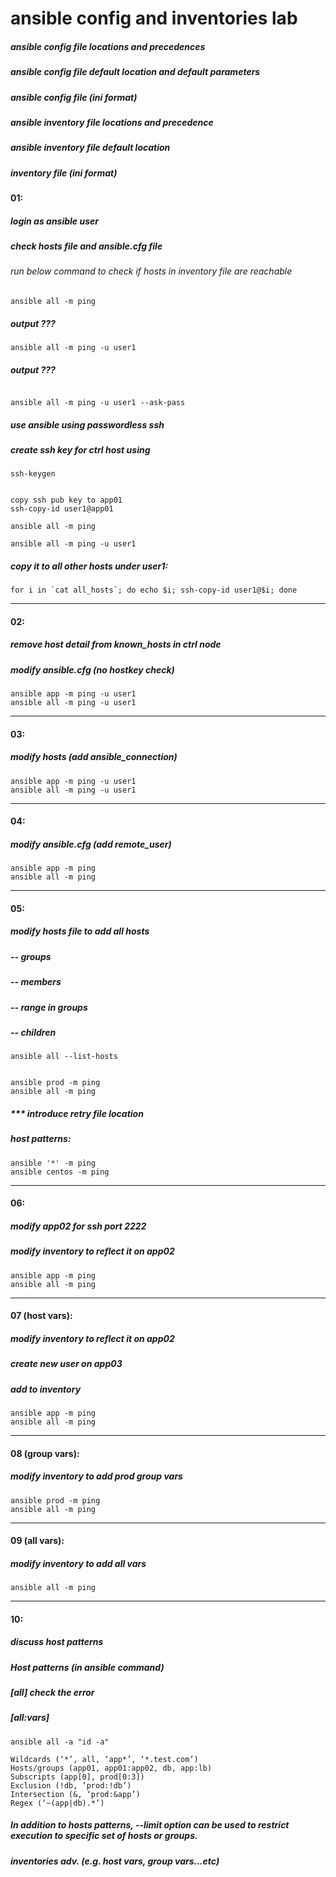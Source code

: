 # ansible config and inventories lab

##### ansible config file locations and precedences
##### ansible config file default location and default parameters
##### ansible config file (ini format)

##### ansible inventory file locations and precedence
##### ansible inventory file default location
##### inventory file (ini format)


#### 01:

##### login as ansible user

##### check hosts file and ansible.cfg file

###### run below command to check if hosts in inventory file are reachable

```
ansible all -m ping
```
##### output ???
```
ansible all -m ping -u user1
```
##### output ???
```

ansible all -m ping -u user1 --ask-pass

```

##### use ansible using passwordless ssh
##### create ssh key for ctrl host using

```
ssh-keygen


copy ssh pub key to app01
ssh-copy-id user1@app01

ansible all -m ping

ansible all -m ping -u user1

```
##### copy it to all other hosts under user1:
##### 
```
for i in `cat all_hosts`; do echo $i; ssh-copy-id user1@$i; done
```

---
#### 02:

##### remove host detail from known_hosts in ctrl node

##### modify ansible.cfg (no hostkey check)

```
ansible app -m ping -u user1
ansible all -m ping -u user1
```
---
#### 03:

##### modify hosts (add ansible_connection)

```
ansible app -m ping -u user1
ansible all -m ping -u user1
```
---
#### 04:

##### modify ansible.cfg (add remote_user)

```
ansible app -m ping
ansible all -m ping
```

---
#### 05:

##### modify hosts file to add all hosts
#####  -- groups
#####  -- members
#####  -- range in groups
#####  -- children



```
ansible all --list-hosts


ansible prod -m ping
ansible all -m ping
```
##### *** introduce retry file location


##### host patterns:
```
ansible '*' -m ping
ansible centos -m ping
```
---
#### 06:

##### modify app02 for ssh port 2222
##### modify inventory to reflect it on app02
#####

```
ansible app -m ping
ansible all -m ping
```

---
#### 07 (host vars):

##### modify inventory to reflect it on app02
##### create new user on app03
##### add to inventory

```
ansible app -m ping
ansible all -m ping
```

---
#### 08 (group vars):

##### modify inventory to add prod group vars


```
ansible prod -m ping
ansible all -m ping
```

---
#### 09 (all vars):

##### modify inventory to add all vars


```
ansible all -m ping
```

---------
#### 10:
##### discuss host patterns

##### Host patterns (in ansible command)
##### [all] check the error
##### [all:vars]


```
ansible all -a "id -a" 

Wildcards (‘*’, all, ‘app*’, ‘*.test.com’)
Hosts/groups (app01, app01:app02, db, app:lb)
Subscripts (app[0], prod[0:3])
Exclusion (!db, ‘prod:!db’)
Intersection (&, ‘prod:&app’)
Regex (‘~(app|db).*’)
```
##### In addition to hosts patterns, --limit option can be used to restrict execution to specific set of hosts or groups.


##### inventories adv. (e.g. host vars, group vars...etc)
